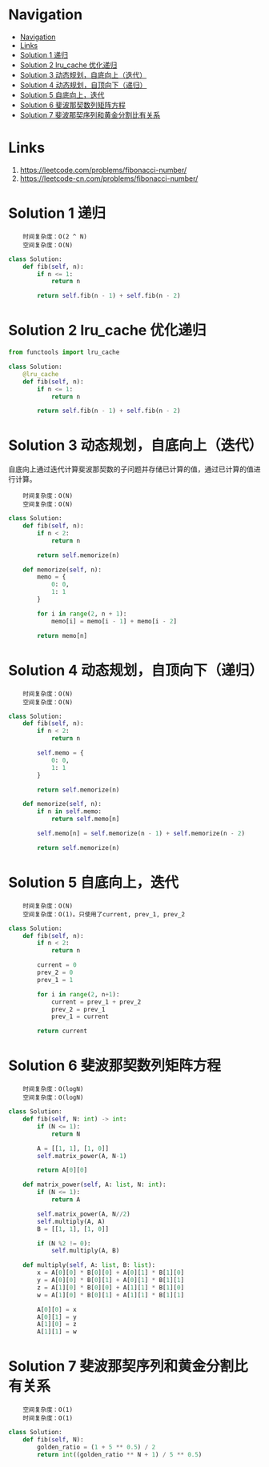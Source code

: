 # Navigation
- [Navigation](#navigation)
- [Links](#links)
- [Solution 1 递归](#solution-1-%e9%80%92%e5%bd%92)
- [Solution 2 lru_cache 优化递归](#solution-2-lrucache-%e4%bc%98%e5%8c%96%e9%80%92%e5%bd%92)
- [Solution 3 动态规划，自底向上（迭代）](#solution-3-%e5%8a%a8%e6%80%81%e8%a7%84%e5%88%92%e8%87%aa%e5%ba%95%e5%90%91%e4%b8%8a%e8%bf%ad%e4%bb%a3)
- [Solution 4 动态规划，自顶向下（递归）](#solution-4-%e5%8a%a8%e6%80%81%e8%a7%84%e5%88%92%e8%87%aa%e9%a1%b6%e5%90%91%e4%b8%8b%e9%80%92%e5%bd%92)
- [Solution 5 自底向上，迭代](#solution-5-%e8%87%aa%e5%ba%95%e5%90%91%e4%b8%8a%e8%bf%ad%e4%bb%a3)
- [Solution 6 斐波那契数列矩阵方程](#solution-6-%e6%96%90%e6%b3%a2%e9%82%a3%e5%a5%91%e6%95%b0%e5%88%97%e7%9f%a9%e9%98%b5%e6%96%b9%e7%a8%8b)
- [Solution 7 斐波那契序列和黄金分割比有关系](#solution-7-%e6%96%90%e6%b3%a2%e9%82%a3%e5%a5%91%e5%ba%8f%e5%88%97%e5%92%8c%e9%bb%84%e9%87%91%e5%88%86%e5%89%b2%e6%af%94%e6%9c%89%e5%85%b3%e7%b3%bb)

# Links
1. https://leetcode.com/problems/fibonacci-number/
2. https://leetcode-cn.com/problems/fibonacci-number/


# Solution 1 递归
```
    时间复杂度：O(2 ^ N)
    空间复杂度：O(N)
```

```python
class Solution:
    def fib(self, n):
        if n <= 1:
            return n

        return self.fib(n - 1) + self.fib(n - 2)
```

# Solution 2 lru_cache 优化递归
```python
from functools import lru_cache

class Solution:
    @lru_cache
    def fib(self, n):
        if n <= 1:
            return n

        return self.fib(n - 1) + self.fib(n - 2)
```

# Solution 3 动态规划，自底向上（迭代）
自底向上通过迭代计算斐波那契数的子问题并存储已计算的值，通过已计算的值进行计算。
```
    时间复杂度：O(N)
    空间复杂度：O(N)
```
```python
class Solution:
    def fib(self, n):
        if n < 2:
            return n

        return self.memorize(n)

    def memorize(self, n):
        memo = {
            0: 0,
            1: 1
        }

        for i in range(2, n + 1):
            memo[i] = memo[i - 1] + memo[i - 2]

        return memo[n]
```

# Solution 4 动态规划，自顶向下（递归）
```
    时间复杂度：O(N)
    空间复杂度：O(N)
```
```python
class Solution:
    def fib(self, n):
        if n < 2:
            return n

        self.memo = {
            0: 0,
            1: 1
        }

        return self.memorize(n)

    def memorize(self, n):
        if n in self.memo:
            return self.memo[n]

        self.memo[n] = self.memorize(n - 1) + self.memorize(n - 2)

        return self.memorize(n)

```

# Solution 5 自底向上，迭代
```
    时间复杂度：O(N)
    空间复杂度：O(1)。只使用了current, prev_1, prev_2
```
```python
class Solution:
    def fib(self, n):
        if n < 2:
            return n

        current = 0
        prev_2 = 0
        prev_1 = 1

        for i in range(2, n+1):
            current = prev_1 + prev_2
            prev_2 = prev_1
            prev_1 = current

        return current
```

# Solution 6 斐波那契数列矩阵方程
```
    时间复杂度：O(logN)
    空间复杂度：O(logN)
```
```python
class Solution:
    def fib(self, N: int) -> int:
        if (N <= 1):
            return N

        A = [[1, 1], [1, 0]]
        self.matrix_power(A, N-1)

        return A[0][0]

    def matrix_power(self, A: list, N: int):
        if (N <= 1):
            return A

        self.matrix_power(A, N//2)
        self.multiply(A, A)
        B = [[1, 1], [1, 0]]

        if (N %2 != 0):
            self.multiply(A, B)

    def multiply(self, A: list, B: list):
        x = A[0][0] * B[0][0] + A[0][1] * B[1][0]
        y = A[0][0] * B[0][1] + A[0][1] * B[1][1]
        z = A[1][0] * B[0][0] + A[1][1] * B[1][0]
        w = A[1][0] * B[0][1] + A[1][1] * B[1][1]

        A[0][0] = x
        A[0][1] = y
        A[1][0] = z
        A[1][1] = w

```

# Solution 7 斐波那契序列和黄金分割比有关系
```
    空间复杂度：O(1)
    时间复杂度：O(1)
```
```python
class Solution:
    def fib(self, N):
        golden_ratio = (1 + 5 ** 0.5) / 2
        return int((golden_ratio ** N + 1) / 5 ** 0.5)

```